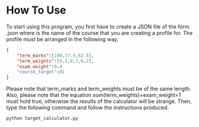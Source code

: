 
How To Use
=========
To start using this program, you first have to create a JSON file of the form <course name>.json where <course name> is the name of the course that you are creating a profile for. The profile must be arranged in the following way,
```JSON
{
	"term_marks":[100,77.5,62.5],
	"term_weights":[0.1,0.3,0.2],
	"exam_weight":0.4
	"course_target":81
}
```
Please note that term_marks and term_weights must be of the same length. Also, please note that the equation sum(term_weights)+exam_weight=1 must hold true, otherwise the results of the calculator will be strange. Then, type the following command and follow the instructions produced.
```Shell
python target_calculator.py
```
